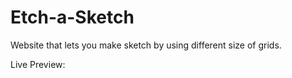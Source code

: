 # Etch-a-Sketch
Website that lets you make sketch by using different size of grids. 

Live Preview: 
